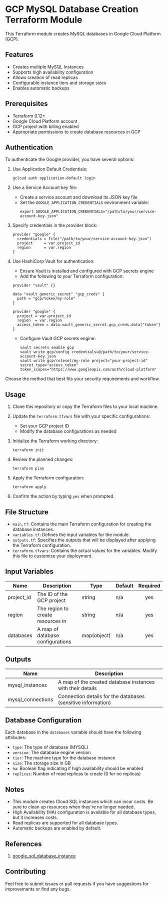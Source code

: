 # GCP MySQL Database Creation Terraform Module

This Terraform module creates MySQL databases in Google Cloud Platform (GCP).

## Features

- Creates mulitple MySQL Instances
- Supports high availability configuration
- Allows creation of read replicas
- Configurable instance tiers and storage sizes
- Enables automatic backups

## Prerequisites

- Terraform 0.12+
- Google Cloud Platform account
- GCP project with billing enabled
- Appropriate permissions to create database resources in GCP

## Authentication

To authenticate the Google provider, you have several options:

1. Use Application Default Credentials:
   ```
   gcloud auth application-default login
   ```

2. Use a Service Account key file:
   - Create a service account and download its JSON key file
   - Set the `GOOGLE_APPLICATION_CREDENTIALS` environment variable:
     ```
     export GOOGLE_APPLICATION_CREDENTIALS="/path/to/your/service-account-key.json"
     ```

3. Specify credentials in the provider block:
   ```hcl
   provider "google" {
     credentials = file("/path/to/your/service-account-key.json")
     project     = var.project_id
     region      = var.region
   }
   ```

4. Use HashiCorp Vault for authentication:
   - Ensure Vault is installed and configured with GCP secrets engine
   - Add the following to your Terraform configuration:

   ```hcl
   provider "vault" {}

   data "vault_generic_secret" "gcp_creds" {
     path = "gcp/token/my-role"
   }

   provider "google" {
     project = var.project_id
     region  = var.region
     access_token = data.vault_generic_secret.gcp_creds.data["token"]
   }
   ```

   - Configure Vault GCP secrets engine:
     ```
     vault secrets enable gcp
     vault write gcp/config credentials=@/path/to/your/service-account-key.json
     vault write gcp/roleset/my-role project="your-project-id" secret_type="access_token" token_scopes="https://www.googleapis.com/auth/cloud-platform"
     ```

Choose the method that best fits your security requirements and workflow.

## Usage

1. Clone this repository or copy the Terraform files to your local machine.

2. Update the `terraform.tfvars` file with your specific configurations:
   - Set your GCP project ID
   - Modify the database configurations as needed

3. Initialize the Terraform working directory:
   ```
   terraform init
   ```

4. Review the planned changes:
   ```
   terraform plan
   ```

5. Apply the Terraform configuration:
   ```
   terraform apply
   ```

6. Confirm the action by typing `yes` when prompted.

## File Structure

- `main.tf`: Contains the main Terraform configuration for creating the database instances.
- `variables.tf`: Defines the input variables for the module.
- `outputs.tf`: Specifies the outputs that will be displayed after applying the Terraform configuration.
- `terraform.tfvars`: Contains the actual values for the variables. Modify this file to customize your deployment.

## Input Variables

| Name | Description | Type | Default | Required |
|------|-------------|------|---------|:--------:|
| project_id | The ID of the GCP project | string | n/a | yes |
| region | The region to create resources in | string | n/a | yes |
| databases | A map of database configurations | map(object) | n/a | yes |

## Outputs

| Name | Description |
|------|-------------|
| mysql_instances | A map of the created database instances with their details |
| mysql_connections | Connection details for the databases (sensitive information) |

## Database Configuration

Each database in the `databases` variable should have the following attributes:

- `type`: The type of database (MYSQL)
- `version`: The database engine version
- `tier`: The machine type for the database instance
- `size`: The storage size in GB
- `ha`: Boolean flag indicating if high availability should be enabled
- `replicas`: Number of read replicas to create (0 for no replicas)

## Notes

- This module creates Cloud SQL instances which can incur costs. Be sure to clean up resources when they're no longer needed.
- High Availability (HA) configuration is available for all database types, but it increases costs.
- Read replicas are supported for all database types.
- Automatic backups are enabled by default.

## References

1. [google_sql_database_instance](https://registry.terraform.io/providers/hashicorp/google/latest/docs/resources/sql_database_instance)

## Contributing

Feel free to submit issues or pull requests if you have suggestions for improvements or find any bugs.